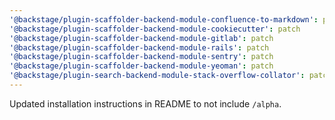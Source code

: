 ```yaml
---
'@backstage/plugin-scaffolder-backend-module-confluence-to-markdown': patch
'@backstage/plugin-scaffolder-backend-module-cookiecutter': patch
'@backstage/plugin-scaffolder-backend-module-gitlab': patch
'@backstage/plugin-scaffolder-backend-module-rails': patch
'@backstage/plugin-scaffolder-backend-module-sentry': patch
'@backstage/plugin-scaffolder-backend-module-yeoman': patch
'@backstage/plugin-search-backend-module-stack-overflow-collator': patch
---
```


Updated installation instructions in README to not include `/alpha`.
